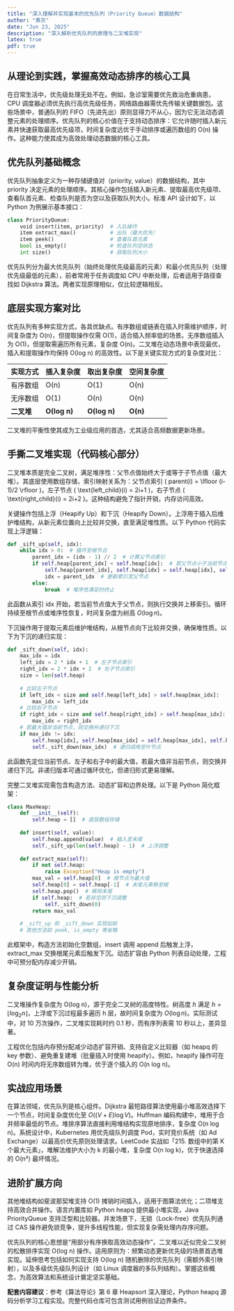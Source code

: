 ```yaml
---
title: "深入理解并实现基本的优先队列（Priority Queue）数据结构"
author: "黄京"
date: "Jun 23, 2025"
description: "深入解析优先队列的原理与二叉堆实现"
latex: true
pdf: true
---
```

## 从理论到实践，掌握高效动态排序的核心工具

在日常生活中，优先级处理无处不在。例如，急诊室需要优先救治危重病患，CPU 调度器必须优先执行高优先级任务，网络路由器需优先传输关键数据包。这些场景中，普通队列的 FIFO（先进先出）原则显得力不从心，因为它无法动态调整元素的处理顺序。优先队列的核心价值在于支持动态排序：它允许随时插入新元素并快速获取最高优先级项，时间复杂度远优于手动排序或遍历数组的 O(n) 操作。这种能力使其成为高效处理动态数据的核心工具。

## 优先队列基础概念
优先队列抽象定义为一种存储键值对（priority, value）的数据结构，其中 priority 决定元素的处理顺序。其核心操作包括插入新元素、提取最高优先级项、查看队首元素、检查队列是否为空以及获取队列大小。标准 API 设计如下，以 Python 为例展示基本接口：

```python
class PriorityQueue:
    void insert(item, priority)  # 入队操作
    item extract_max()           # 出队（最大优先）
    item peek()                  # 查看队首元素
    bool is_empty()              # 检查队列空状态
    int size()                   # 获取队列大小
```

优先队列分为最大优先队列（始终处理优先级最高的元素）和最小优先队列（处理优先级最低的元素），前者常用于任务调度如 CPU 中断处理，后者适用于路径查找如 Dijkstra 算法。两者实现原理相似，仅比较逻辑相反。

## 底层实现方案对比
优先队列有多种实现方式，各具优缺点。有序数组或链表在插入时需维护顺序，时间复杂度为 O(n)，但提取操作仅需 O(1)，适合插入频率低的场景。无序数组插入为 O(1)，但提取需遍历所有元素，复杂度 O(n)。二叉堆在动态场景中表现最优，插入和提取操作均保持 O(log n) 的高效性。以下是关键实现方式的复杂度对比：

| 实现方式      | 插入复杂度 | 取出复杂度 | 空间复杂度 |
|--------------|------------|------------|------------|
| 有序数组      | O(n)       | O(1)       | O(n)       |
| 无序数组      | O(1)       | O(n)       | O(n)       |
| **二叉堆**    | **O(log n)** | **O(log n)** | **O(n)**   |

二叉堆的平衡性使其成为工业级应用的首选，尤其适合高频数据更新场景。

## 手撕二叉堆实现（代码核心部分）
二叉堆本质是完全二叉树，满足堆序性：父节点值始终大于或等于子节点值（最大堆）。其底层使用数组存储，索引映射关系为：父节点索引 \( parent(i) = \lfloor (i-1)/2 \rfloor \)，左子节点 \( \text{left\_child}(i) = 2i+1 \)，右子节点 \( \text{right\_child}(i) = 2i+2 \)。这种结构避免了指针开销，内存访问高效。

关键操作包括上浮（Heapify Up）和下沉（Heapify Down）。上浮用于插入后维护堆结构，从新元素位置向上比较并交换，直至满足堆性质。以下 Python 代码实现上浮逻辑：

```python
def _sift_up(self, idx):
    while idx > 0:  # 循环至根节点
        parent_idx = (idx - 1) // 2  # 计算父节点索引
        if self.heap[parent_idx] < self.heap[idx]:  # 若父节点小于当前节点
            self.heap[parent_idx], self.heap[idx] = self.heap[idx], self.heap[parent_idx]  # 交换位置
            idx = parent_idx  # 更新索引至父节点
        else:
            break  # 堆序性满足时终止
```
此函数从索引 idx 开始，若当前节点值大于父节点，则执行交换并上移索引。循环持续至根节点或堆序性恢复，时间复杂度为树高 $O(\log n)$。

下沉操作用于提取元素后维护堆结构，从根节点向下比较并交换，确保堆性质。以下为下沉的递归实现：

```python
def _sift_down(self, idx):
    max_idx = idx
    left_idx = 2 * idx + 1  # 左子节点索引
    right_idx = 2 * idx + 2  # 右子节点索引
    size = len(self.heap)
    
    # 比较左子节点
    if left_idx < size and self.heap[left_idx] > self.heap[max_idx]:
        max_idx = left_idx
    # 比较右子节点
    if right_idx < size and self.heap[right_idx] > self.heap[max_idx]:
        max_idx = right_idx
    # 若最大值非当前节点，则交换并递归下沉
    if max_idx != idx:
        self.heap[idx], self.heap[max_idx] = self.heap[max_idx], self.heap[idx]
        self._sift_down(max_idx)  # 递归调用至叶节点
```
此函数先定位当前节点、左子和右子中的最大值，若最大值非当前节点，则交换并递归下沉。非递归版本可通过循环优化，但递归形式更易理解。

完整二叉堆实现需包含构造方法、动态扩容和边界处理。以下是 Python 简化框架：

```python
class MaxHeap:
    def __init__(self):
        self.heap = []  # 底层数组存储
    
    def insert(self, value):
        self.heap.append(value)  # 插入至末尾
        self._sift_up(len(self.heap) - 1)  # 上浮调整
    
    def extract_max(self):
        if not self.heap:
            raise Exception("Heap is empty")
        max_val = self.heap[0]  # 根节点为最大值
        self.heap[0] = self.heap[-1]  # 末尾元素移至根
        self.heap.pop()  # 移除末尾
        if self.heap:  # 若非空则下沉调整
            self._sift_down(0)
        return max_val
    
    # _sift_up 和 _sift_down 实现如前
    # 其他方法如 peek, is_empty 等省略
```
此框架中，构造方法初始化空数组，insert 调用 append 后触发上浮，extract_max 交换根尾元素后触发下沉。动态扩容由 Python 列表自动处理，工程中可预分配内存减少开销。

## 复杂度证明与性能分析
二叉堆操作复杂度为 O(log n)，源于完全二叉树的高度特性。树高度 $h$ 满足 $h = \lfloor \log_2 n \rfloor$，上浮或下沉过程最多遍历 h 层，故时间复杂度为 $O(\log n)$。实际测试中，对 10 万次操作，二叉堆实现耗时约 0.1 秒，而有序列表需 10 秒以上，差异显著。

工程优化包括内存预分配减少动态扩容开销、支持自定义比较器（如 heapq 的 key 参数）、避免重复建堆（批量插入时使用 heapify）。例如，heapify 操作可在 O(n) 时间内将无序数组转为堆，优于逐个插入的 O(n log n)。

## 实战应用场景
在算法领域，优先队列是核心组件。Dijkstra 最短路径算法使用最小堆高效选择下一个节点，时间复杂度优化至 $O((V+E)\log V)$。Huffman 编码构建中，堆用于合并频率最低的节点。堆排序算法直接利用堆结构实现原地排序，复杂度 O(n log n)。系统设计中，Kubernetes 用优先级队列调度 Pod，实时竞价系统（如 Ad Exchange）以最高价优先原则处理请求。LeetCode 实战如「215. 数组中的第 K 个最大元素」，堆解法维护大小为 k 的最小堆，复杂度 O(n log k)，优于快速选择的 O(n²) 最坏情况。

## 进阶扩展方向
其他堆结构如斐波那契堆支持 O(1) 摊销时间插入，适用于图算法优化；二项堆支持高效合并操作。语言内置库如 Python heapq 提供最小堆实现，Java PriorityQueue 支持泛型和比较器。并发场景下，无锁（Lock-free）优先队列通过 CAS 操作避免锁竞争，提升多线程性能，但实现复杂需处理内存序问题。

优先队列的核心思想是“用部分有序换取高效动态操作”，二叉堆以近似完全二叉树的松散排序实现 O(log n) 操作。适用原则为：频繁动态更新优先级的场景首选堆实现。延伸思考包括如何实现支持 O(log n) 随机删除的优先队列（需额外索引映射），以及多级优先级队列设计（如 Linux 调度器的多队列结构）。掌握这些概念，为高效算法和系统设计奠定坚实基础。

**配套内容建议**：参考《算法导论》第 6 章 Heapsort 深入理论，Python heapq 源码分析学习工程实现。完整代码仓库可包含测试用例验证边界条件。
